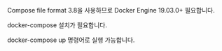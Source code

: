 
Compose file format 3.8을 사용하므로
Docker Engine 19.03.0+ 필요합니다.

docker-compose 설치가 필요합니다.

docker-compose up 명령어로 실행 가능합니다.